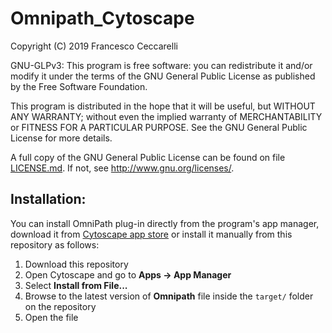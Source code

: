 # Omnipath_Cytoscape 

Copyright (C) 2019 Francesco Ceccarelli

GNU-GLPv3:
This program is free software: you can redistribute it and/or modify it
under the terms of the GNU General Public License as published by the
Free Software Foundation.

This program is distributed in the hope that it will be useful, but
WITHOUT ANY WARRANTY; without even the implied warranty of
MERCHANTABILITY or FITNESS FOR A PARTICULAR PURPOSE. See the GNU General
Public License for more details.

A full copy of the GNU General Public License can be found on file
[LICENSE.md](LICENSE.md). If not, see <http://www.gnu.org/licenses/>.

## Installation:

You can install OmniPath plug-in directly from the program's app manager, download it from [Cytoscape app store](http://apps.cytoscape.org/) or install it manually from this repository as follows:

1. Download this repository
2. Open Cytoscape and go to **Apps -> App Manager**
3. Select **Install from File...**
4. Browse to the latest version of **Omnipath** file inside the `target/` folder on the repository
5. Open the file
